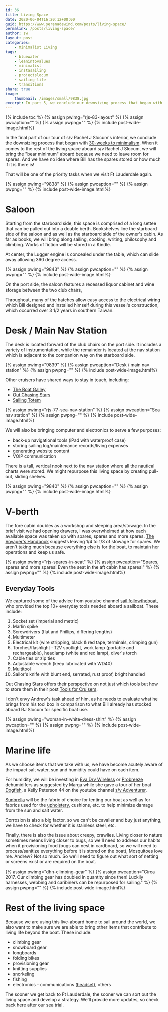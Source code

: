 ```yaml
---
id: 36
title: Living Space
date: 2020-06-04T16:20:12+00:00
guid: https://www.serenadewind.com/posts/living-space/
permalink: /posts/living-space/
author: sw
layout: post
categories:
    - Minimalist Living
tags:
    - bluewater
    - leanintovalues
    - minimalist
    - instasailing
    - projectslocum
    - sailing-life
    - transitions
share: true
image:
    thumbnail: /images/small/9838.jpg 
excerpt: In part 5, we conclude our downsizing process that began with 30-weeks to minimalism. This beautiful living space conceals stowage for spares, spares and more spares.
---
```

{% include toc %}
{% assign pwimg="rjs-83-layout" %}
{% assign pwcaption="" %}
{% assign pwpng="" %}
{% include post-wide-image.html%}

In the final part of our tour of s/v Rachel J Slocum's interior, we conclude the downsizing process that began with [30-weeks to minimalism](https://serenadewind.com/posts/30-weeks-to-minimalism/). When it comes to the rest of the living space aboard s/v Rachel J Slocum, we will bring the "bear minimum" aboard because we need to leave room for spares. And we have no idea where Bill has the spares stored or how much if it is there is!

That will be one of the priority tasks when we visit Ft Lauderdale again.

{% assign pwimg="9838" %}
{% assign pwcaption="" %}
{% assign pwpng="" %}
{% include post-wide-image.html%}

# Saloon

Starting from the starboard side, this space is comprised of a long settee that can be pulled out into a double berth. Bookshelves line the starboard side of the saloon and as well as the starboard side of the owner's cabin. As far as books, we will bring along sailing, cooking, writing, philosophy and climbing. Works of fiction will be stored in a Kindle.

At center, the Lugger engine is concealed under the table, which can slide away allowing 360 degree access.

{% assign pwimg="9843" %}
{% assign pwcaption="" %}
{% assign pwpng="" %}
{% include post-wide-image.html%}

On the port side, the saloon features a recessed liquor cabinet and wine storage between the two club chairs,

Throughout, many of the hatches allow easy access to the electrical wiring which Bill designed and installed himself during this vessel's construction, which occurred over 3 1/2 years in southern Taiwan.

# Desk / Main Nav Station

The desk is located forward of the club chairs on the port side. It includes a variety of instrumentation, while the remainder is located at the nav station which is adjacent to the companion way on the starboard side.

{% assign pwimg="9839" %}
{% assign pwcaption="Desk / main nav station" %}
{% assign pwpng="" %}
{% include post-wide-image.html%}

Other cruisers have shared ways to stay in touch, including:

-   [The Boat Galley](https://theboatgalley.com/staying-in-touch/)
-   [Out Chasing Stars](https://outchasingstars.com/communications/)
-   [Sailing Totem](https://www.sailingtotem.com/2014/09/getting-online-while-cruising.html)

{% assign pwimg="rjs-77-sea-nav-station" %}
{% assign pwcaption="Sea nav station" %}
{% assign pwpng="" %}
{% include post-wide-image.html%}

We will also be bringing computer and electronics to serve a few purposes:

-   back-up navigational tools (iPad with waterproof case)
-   storing sailing log/maintenance records/living expenses
-   generating website content
-   VOIP communication

There is a tall, vertical nook next to the nav station where all the nautical charts were stored. We might repurpose this living space by creating pull-out, sliding shelves.

{% assign pwimg="9840" %}
{% assign pwcaption="" %}
{% assign pwpng="" %}
{% include post-wide-image.html%}

# V-berth

The fore cabin doubles as a workshop and sleeping area/stowage. In the brief visit we had opening drawers, I was overwhelmed at how each available space was taken up with spares, spares and more spares. [The Voyager's Handbook](https://www.amazon.com/Voyagers-Handbook-Essential-Guide-Cruising/dp/0071437657) suggests leaving 1/4 to 1/3 of stowage for spares. We aren't taking much because everything else is for the boat, to maintain her operations and keep us safe.

{% assign pwimg="rjs-spares-in-seat" %}
{% assign pwcaption="Spares, spares and more spares! Even the seat in the aft cabin has spares!" %}
{% assign pwpng="" %}
{% include post-wide-image.html%}

## Everyday Tools

We captured some of the advice from youtube channel [sail followtheboat](https://www.youtube.com/watch?v=7cbmWKhvlkk), who provided the top 10+ everyday tools needed aboard a sailboat. These include:

1.  Socket set (imperial and metric)
2.  Marlin spike
3.  Screwdrivers (flat and Phillips, differing lengths)
4.  Multimeter
5.  Electrical kit (wire stripping, black & red tape, terminals, crimping gun)
6.  Torches/flashlight - 12V spotlight, work lamp (portable and rechargeable), headlamp (white and red lamp), diver's torch
7.  Cable ties or zip ties
8.  Adjustable wrench (keep lubricated with WD40)
9.  Multitool
10.  Sailor's knife with blunt end, serrated, rust proof, bright handled

Out Chasing Stars offers their perspective on not just which tools but how to store them in their post [Tools for Cruisers](https://outchasingstars.com/tools-for-cruising-boats/).

I don't envy Andrew's task ahead of him, as he needs to evaluate what he brings from his tool box in comparison to what Bill already has stocked aboard RJ Slocum for specific boat use.

{% assign pwimg="woman-in-white-dress-shirt" %}
{% assign pwcaption="" %}
{% assign pwpng="" %}
{% include post-wide-image.html%}

# Marine life

As we choose items that we take with us, we have become acutely aware of the impact salt water, sun and humidity could have on each item.

For humidity, we will be investing in [Eva Dry Wireless](https://www.amazon.com/Improved-Eva-dry-333-Renewable-Dehumidifier/dp/B000H0XFCS/) or [Probreeze](https://www.amazon.com/Pro-Breeze-Renewable-Cordless-Dehumidifier/dp/B01DCF0T1Y/ref=sr_1_12?crid=XSHGO3DSWNXT&dchild=1&keywords=probreeze+dehumidifier&qid=1590418542&sprefix=probreeze%2Caps%2C210&sr=8-12) dehumidifers as suggested by Marga while she gave a tour of her boat [Dogfish](https://www.youtube.com/watch?v=PeNxeOgxJlg), a Kelly Peterson 44 on the youtube channel [s/v Adventurer](https://www.youtube.com/channel/UCpnuWBGpQp-SWgtGsKGBoFA).

[Sunbrella](https://www.sunbrella.com/browse-fabrics/fabrics-by-use/boat-covers) will be the fabric of choice for tenting our boat as well as for fabrics used for the [upholstery](https://www.sunbrella.com/browse-fabrics/fabrics-by-use/marine-upholstery), cushions, etc. to help minimize damage from the sun and salt water.

Corrosion is also a big factor, so we can't be cavalier and buy just anything, we have to check for whether it is stainless steel, etc.

Finally, there is also the issue about creepy, crawlies. Living closer to nature sometimes means living closer to bugs, so we'll need to address our habits when it provisioning food (bugs can nest in cardboard, so we will need to process/sanitize everything before it is stored on the boat), Mosquitoes love me. Andrew? Not so much. So we'll need to figure out what sort of netting or screens exist or are required on the boat.

{% assign pwimg="dhn-climbing-gear" %}
{% assign pwcaption="Circa 2017. Our climbing gear has doubled in quantity since then! Luckily harnesses, webbing and caribiners can be repurposed for sailing." %}
{% assign pwpng="" %}
{% include post-wide-image.html%}


# Rest of the living space

Because we are using this live-aboard home to sail around the world, we also want to make sure we are able to bring other items that contribute to living life beyond the boat. These include:

-   climbing gear
-   snowboard gear
-   longboards
-   folding bikes
-   provisioning gear
-   knitting supplies
-   snorkeling
-   fishing
-   electronics - communications ([headset](https://outchasingstars.com/new-marriage-savers/)), others

The sooner we get back to Ft Lauderdale, the sooner we can sort out the living space and develop a strategy. We'll provide more updates, so check back here after our sea trial.
